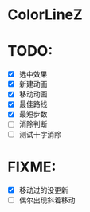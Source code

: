 # ColorLineZ

# TODO:
- [x] 选中效果
- [x] 新建动画
- [x] 移动动画
- [x] 最佳路线
- [x] 最短步数
- [ ] 消除判断
- [ ] 测试十字消除

# FIXME:
- [x] 移动过的没更新
- [ ] 偶尔出现斜着移动